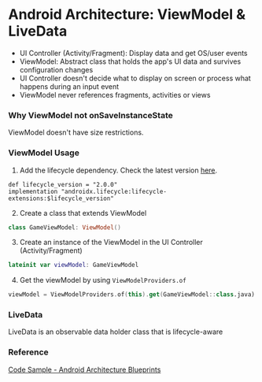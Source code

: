# Android Architecture: ViewModel & LiveData

- UI Controller (Activity/Fragment): Display data and get OS/user events
- ViewModel: Abstract class that holds the app's UI data and survives configuration changes
- UI Controller doesn't decide what to display on screen or process what happens during an input event
- ViewModel never references fragments, activities or views

### Why ViewModel not onSaveInstanceState

ViewModel doesn't have size restrictions.

### ViewModel Usage

1. Add the lifecycle dependency. Check the latest version [here](https://developer.android.com/jetpack/androidx/releases/lifecycle#declaring_dependencies).
```
def lifecycle_version = "2.0.0"
implementation "androidx.lifecycle:lifecycle-extensions:$lifecycle_version"
```

2. Create a class that extends ViewModel
```kotlin
class GameViewModel: ViewModel()
```

3. Create an instance of the ViewModel in the UI Controller (Activity/Fragment)
```kotlin
lateinit var viewModel: GameViewModel
```

4. Get the viewModel by using ```ViewModelProviders.of```
```kotlin
viewModel = ViewModelProviders.of(this).get(GameViewModel::class.java)
```

### LiveData

LiveData is an observable data holder class that is lifecycle-aware


### Reference
[Code Sample - Android Architecture Blueprints](https://github.com/googlesamples/android-architecture)


